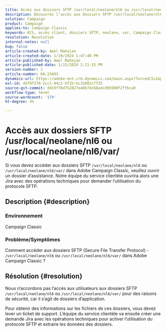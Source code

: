 ```yaml
---
title: Accès aux dossiers SFTP /usr/local/neolane/nl6 ou /usr/local/neolane/nl6/var/
description: Découvrez l’accès aux dossiers SFTP /usr/local/neolane/nl6 ou /usr/local/neolane/nl6/var/ dans Adobe Campaign Classic. Ouvrez un cas d’assistance.
solution: Campaign
product: Campaign
applies-to: Campaign Classic
keywords: KCS, accès client, dossiers SFTP, neolane, var, Campaign Classic
resolution: Resolution
internal-notes: null
bug: false
article-created-by: Amol Mahajan
article-created-date: 1/19/2024 1:47:40 PM
article-published-by: Amol Mahajan
article-published-date: 1/22/2024 2:21:15 PM
version-number: 1
article-number: KA-23493
dynamics-url: https://adobe-ent.crm.dynamics.com/main.aspx?forceUCI=1&pagetype=entityrecord&etn=knowledgearticle&id=0057654c-d1b6-ee11-a569-6045bd006268
exl-id: 45f9f378-2cc1-44c2-bf1b-bc32882cff25
source-git-commit: dd19f78d752827e48b7dc68adcd95500f2ffbca0
workflow-type: tm+mt
source-wordcount: '174'
ht-degree: 4%

---
```


# Accès aux dossiers SFTP /usr/local/neolane/nl6 ou /usr/local/neolane/nl6/var/


Si vous devez accéder aux dossiers SFTP `/usr/local/neolane/nl6` ou `/usr/local/neolane/nl6/var/` dans Adobe Campaign Classic, veuillez ouvrir un dossier d’assistance. Notre équipe du service clientèle ouvrira alors une Jira avec des opérations techniques pour demander l’utilisation du protocole SFTP.

## Description {#description}


### Environnement

Campaign Classic



### <b>Problème/Symptômes</b>

Comment accéder aux dossiers SFTP (Secure File Transfer Protocol) - `/usr/local/neolane/nl6` ou `/usr/local/neolane/nl6/var/` dans Adobe Campaign Classic ?


## Résolution {#resolution}


Nous n’accordons pas l’accès aux utilisateurs aux dossiers SFTP `/usr/local/neolane/nl6` ou `/usr/local/neolane/nl6/var/` pour des raisons de sécurité, car il s’agit de dossiers d’application.

Pour obtenir des informations sur les fichiers de ces dossiers, vous devez lever un ticket de support. L’équipe du service clientèle va ensuite créer une demande Jira avec les opérations techniques pour activer l’utilisation du protocole SFTP et extraire les données des dossiers.

